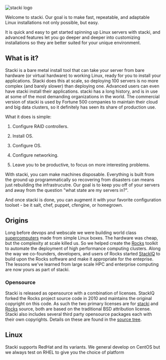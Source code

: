 ![stacki logo](https://github.com/StackIQ/stacki/blob/master/logo.png?raw=true)

Welcome to stacki.
Our goal is to make fast, repeatable, and adaptable Linux installations not only possible, but easy.

It is quick and easy to get started spinning up Linux servers with stacki, and advanced features let you go deeper and deeper into customizing installations so they are better suited for your unique environment.


## What is it?

Stacki is a bare metal install tool that can take your server from bare hardware (or virtual hardware) to working Linux, ready for you to install your applications.
Stacki does this at scale, so deploying 100 servers is no more complex (and barely slower) than deploying one.
Advanced users can even have stacki install their applications.
stacki has a long history, and is in use at some of the most demanding organizations in the world.
The commercial version of stacki is used by Fortune 500 companies to maintain their cloud and big data clusters, so it definitely has seen its share of production use.

What it does is simple:

1. Configure RAID controllers.

2. Install OS.

3. Configure OS.

4. Configure networking.

5. Leave you to be productive, to focus on more interesting problems.

With stacki, you cam make machines disposable.
Everything is built from the ground up programmatically so recovering from disasters can means just rebuilding the infrastrucutre.
Our goal is to keep you off of your servers and away from the question "what state are my servers in?".

And once stacki is done, you can augment it with your favorite configuration toolset - be it salt, chef, puppet, cfengine, or homegrown.


## Origins<a name="license"></a>

Long before devops and webscale we were building world class [supercomputers](http://www.sdsc.edu) made from simple Linux boxes.
The hardware was cheap, but the complexity at scale killed us.
So we helped create the [Rocks](http://www.rocksclusters.org) toolkit to automate the deployment of high performance computing clusters.
Along the way we co-founders, developers, and users of Rocks started [StackIQ](http://www.stackiq.com) to build upon the Rocks software and make it appropriate for the enteprise.
The lessons we've learned from large scale HPC and enterprise computing are now yours as part of stacki.

### Opensource

Stacki is released as opensource with a combination of licenses.
StackIQ forked the Rocks project source code in 2010 and maintains the original copyright on this code.
As such the two primary licenses are for [stacki](stacki-License) and [Rocks](Rocks-license) source,
both are based on the traditional BSD attribution license.
Stacki also includes several third party opensource packages each with their own copyrights.
Details on these are found in the [source tree](https://github.com/StackIQ/stacki).


## Linux

Stacki supports RedHat and its variants.
We general develop on CentOS but we always test on RHEL to give you the choice of platform


